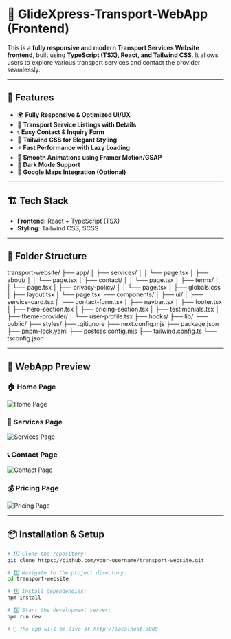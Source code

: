 # 🚛 GlideXpress-Transport-WebApp (Frontend)

This is a **fully responsive and modern Transport Services Website frontend**, built using **TypeScript (TSX), React, and Tailwind CSS**. It allows users to explore various transport services and contact the provider seamlessly.

---

## 🚀 Features
- 🌍 **Fully Responsive & Optimized UI/UX**
- 🚚 **Transport Service Listings with Details**
- 📞 **Easy Contact & Inquiry Form**
- 🎨 **Tailwind CSS for Elegant Styling**
- ⚡ **Fast Performance with Lazy Loading**
- 🔄 **Smooth Animations using Framer Motion/GSAP**
- 🌙 **Dark Mode Support**
- 📍 **Google Maps Integration (Optional)**

---

## 🏗️ Tech Stack
- **Frontend:** React + TypeScript (TSX)
- **Styling:** Tailwind CSS, SCSS

---

## 📂 Folder Structure

transport-website/ ├── app/ │ ├── services/ │ │ └── page.tsx │ ├── about/ │ │ └── page.tsx │ ├── contact/ │ │ └── page.tsx │ ├── terms/ │ │ └── page.tsx │ ├── privacy-policy/ │ │ └── page.tsx │ ├── globals.css │ ├── layout.tsx │ └── page.tsx ├── components/ │ ├── ui/ │ ├── service-card.tsx │ ├── contact-form.tsx │ ├── navbar.tsx │ ├── footer.tsx │ ├── hero-section.tsx │ ├── pricing-section.tsx │ ├── testimonials.tsx │ ├── theme-provider/ │ └── user-profile.tsx ├── hooks/ ├── lib/ ├── public/ ├── styles/ ├── .gitignore ├── next.config.mjs ├── package.json ├── pnpm-lock.yaml ├── postcss.config.mjs ├── tailwind.config.ts └── tsconfig.json



---

## 📸 WebApp Preview  

### 🏠 Home Page  
![Home Page](https://your-image-link.com/home.png)  

### 🚚 Services Page  
![Services Page](https://your-image-link.com/services.png)  

### 📞 Contact Page  
![Contact Page](https://your-image-link.com/contact.png)  

### 💰 Pricing Page  
![Pricing Page](https://your-image-link.com/pricing.png)  

---

## 📦 Installation & Setup
```sh
# 1️⃣ Clone the repository:
git clone https://github.com/your-username/transport-website.git

# 2️⃣ Navigate to the project directory:
cd transport-website

# 3️⃣ Install dependencies:
npm install

# 4️⃣ Start the development server:
npm run dev

# 🎉 The app will be live at http://localhost:3000
